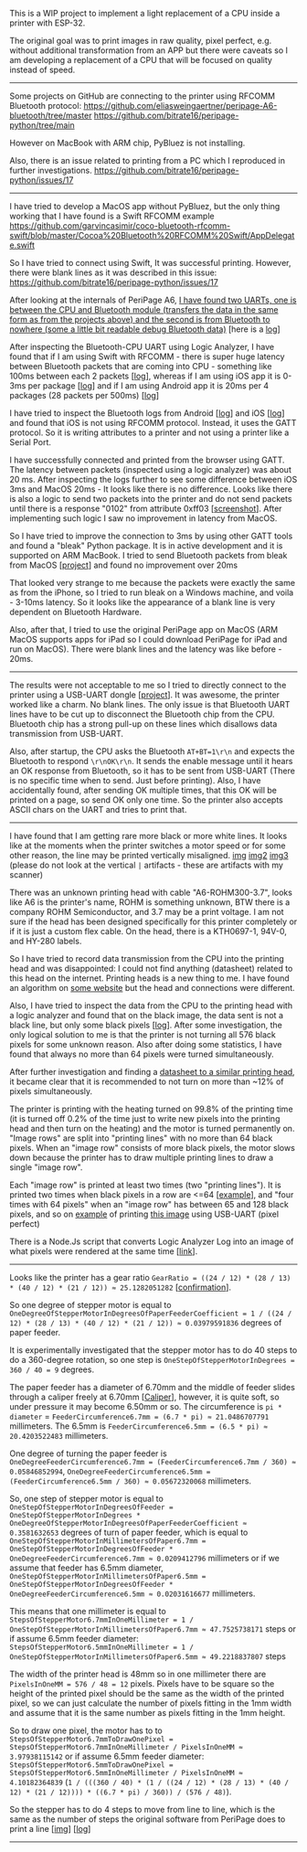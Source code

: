 This is a WIP project to implement a light replacement of a CPU inside a printer with ESP-32.

The original goal was to print images in raw quality, pixel perfect, e.g. without additional transformation from an APP but there were caveats so I am developing a replacement of a CPU that will be focused on quality instead of speed.

---

Some projects on GitHub are connecting to the printer using RFCOMM Bluetooth protocol:
https://github.com/eliasweingaertner/peripage-A6-bluetooth/tree/master
https://github.com/bitrate16/peripage-python/tree/main

However on MacBook with ARM chip, PyBluez is not installing.

Also, there is an issue related to printing from a PC which I reproduced in further investigations.
https://github.com/bitrate16/peripage-python/issues/17

---

I have tried to develop a MacOS app without PyBluez, but the only thing working that I have found is a Swift RFCOMM example https://github.com/garvincasimir/coco-bluetooth-rfcomm-swift/blob/master/Cocoa%20Bluetooth%20RFCOMM%20Swift/AppDelegate.swift

So I have tried to connect using Swift, It was successful printing. However, there were blank lines as it was described in this issue: https://github.com/bitrate16/peripage-python/issues/17

After looking at the internals of PeriPage A6, [I have found two UARTs, one is between the CPU and Bluetooth module (transfers the data in the same form as from the projects above) and the second is from Bluetooth to nowhere (some a little bit readable debug Bluetooth data)](./info/pcb/3%20UART%20pins%20and%20GND.jpg) [here is a [log](./info/saleae/original%20chip/connection%20+%20printing%20android.sal)]

After inspecting the Bluetooth-CPU UART using Logic Analyzer, I have found that if I am using Swift with RFCOMM - there is super huge latency between Bluetooth packets that are coming into CPU - something like 100ms between each 2 packets [[log](<./info/saleae/original%20chip/printing%20from%20macbook%20using%20swift+rfcomm%20(BT%20UART%20LOG).sal>)], whereas if I am using iOS app it is 0-3ms per package [[log](./info/saleae/original%20chip/connection%20+%20printing%20iphone%20high%20concentration.sal)] and if I am using Android app it is 20ms per 4 packages (28 packets per 500ms) [[log](./info/saleae/original%20chip/connection%20+%20printing%20android.sal)]

I have tried to inspect the Bluetooth logs from Android [[log](./info/bt/wireshark/android%20redmi%204x.log)] and iOS [[log](./info/bt/wireshark/connect%20print%20ios.pklg)] and found that iOS is not using RFCOMM protocol. Instead, it uses the GATT protocol. So it is writing attributes to a printer and not using a printer like a Serial Port.

I have successfully connected and printed from the browser using GATT. The latency between packets (inspected using a logic analyzer) was about 20 ms.
After inspecting the logs further to see some difference between iOS 3ms and MacOS 20ms - It looks like there is no difference. Looks like there is also a logic to send two packets into the printer and do not send packets until there is a response "0102" from attribute 0xff03 [[screenshot](./info/readme%20images/Screenshot%202024-08-11%20at%2023.29.02.png)]. After implementing such logic I saw no improvement in latency from MacOS.

So I have tried to improve the connection to 3ms by using other GATT tools and found a "bleak" Python package. It is in active development and it is supported on ARM MacBook.
I tried to send Bluetooth packets from bleak from MacOS [[project](./info/bt/connecting%20using%20bleak%20Python%20GATT%20MacOS%20to%20test%20bluetooth%20latency/bleak/)] and found no improvement over 20ms

That looked very strange to me because the packets were exactly the same as from the iPhone, so I tried to run bleak on a Windows machine, and voila - 3-10ms latency. So it looks like the appearance of a blank line is very dependent on Bluetooth Hardware.

Also, after that, I tried to use the original PeriPage app on MacOS (ARM MacOS supports apps for iPad so I could download PeriPage for iPad and run on MacOS). There were blank lines and the latency was like before - 20ms.

---

The results were not acceptable to me so I tried to directly connect to the printer using a USB-UART dongle [[project](./info/direct%20connect%20usb-uart%20to%20cpu%20-%20nodejs/)]. It was awesome, the printer worked like a charm. No blank lines. The only issue is that Bluetooth UART lines have to be cut up to disconnect the Bluetooth chip from the CPU. Bluetooth chip has a strong pull-up on these lines which disallows data transmission from USB-UART.

Also, after startup, the CPU asks the Bluetooth `AT+BT=1\r\n` and expects the Bluetooth to respond `\r\nOK\r\n`. It sends the enable message until it hears an OK response from Bluetooth, so it has to be sent from USB-UART (There is no specific time when to send. Just before printing). Also, I have accidentally found, after sending OK multiple times, that this OK will be printed on a page, so send OK only one time. So the printer also accepts ASCII chars on the UART and tries to print that.

---

I have found that I am getting rare more black or more white lines. It looks like at the moments when the printer switches a motor speed or for some other reason, the line may be printed vertically misaligned. [img](./info/readme%20images/Screenshot%202024-08-09%20at%2013.51.25.png) [img2](./info/readme%20images/Screenshot%202024-08-09%20at%2013.51.25%20copy.png) [img3](./info/readme%20images/Screenshot%202024-08-12%20at%2000.50.45.png) (please do not look at the vertical `|` artifacts - these are artifacts with my scanner)

There was an unknown printing head with cable "A6-ROHM300-3.7", looks like A6 is the printer's name, ROHM is something unknown, BTW there is a company ROHM Semiconductor, and 3.7 may be a print voltage. I am not sure if the head has been designed specifically for this printer completely or if it is just a custom flex cable. On the head, there is a KTH0697-1, 94V-0, and HY-280 labels.

So I have tried to record data transmission from the CPU into the printing head and was disappointed: I could not find anything (datasheet) related to this head on the internet. Printing heads is a new thing to me. I have found an algorithm on [some website](https://habr.com/ru/companies/timeweb/articles/724308/) but the head and connections were different.

Also, I have tried to inspect the data from the CPU to the printing head with a logic analyzer and found that on the black image, the data sent is not a black line, but only some black pixels [[log](<./info/saleae/original%20chip/black%20256-height%20max(2)-concentration.sal>)].
After some investigation, the only logical solution to me is that the printer is not turning all 576 black pixels for some unknown reason. Also after doing some statistics, I have found that always no more than 64 pixels were turned simultaneously.

After further investigation and finding a [datasheet to a similar printing head](./datasheet/LTP02-245-13_TR_E_U00131701401.pdf), it became clear that it is recommended to not turn on more than ~12% of pixels simultaneously.

The printer is printing with the heating turned on 99.8% of the printing time (it is turned off 0.2% of the time just to write new pixels into the printing head and then turn on the heating) and the motor is turned permanently on. "Image rows" are split into "printing lines" with no more than 64 black pixels. When an "image row" consists of more black pixels, the motor slows down because the printer has to draw multiple printing lines to draw a single "image row".

Each "image row" is printed at least two times (two "printing lines"). It is printed two times when black pixels in a row are <=64 [[example](./info/printing%20head%20dump%20renderer/dumps/g/canvas.png)], and "four times with 64 pixels" when an "image row" has between 65 and 128 black pixels, and so on [example](./info/printing%20head%20dump%20renderer/dumps/cat2/canvas.png) of printing [this image](<./info/sample%20image/dither_it_Asana3808_Dashboard_Standard%20(1).png>) using USB-UART (pixel perfect)

There is a Node.Js script that converts Logic Analyzer Log into an image of what pixels were rendered at the same time [[link](./info/printing%20head%20dump%20renderer/e.js)].

---

Looks like the printer has a gear ratio `GearRatio = ((24 / 12) * (28 / 13) * (40 / 12) * (21 / 12)) ≈ 25.1282051282` [[confirmation](./info/motor/2024-08-12%2011.28.12.jpg)].

So one degree of stepper motor is equal to `OneDegreeOfStepperMotorInDegreesOfPaperFeederCoefficient = 1 / ((24 / 12) * (28 / 13) * (40 / 12) * (21 / 12)) ≈ 0.03979591836` degrees of paper feeder.

It is experimentally investigated that the stepper motor has to do 40 steps to do a 360-degree rotation, so one step is `OneStepOfStepperMotorInDegrees = 360 / 40 = 9` degrees.

The paper feeder has a diameter of 6.70mm and the middle of feeder slides through a caliper freely at 6.70mm [[Caliper](./info/motor/photo_2024-08-12%2011.50.05.jpeg)], however, it is quite soft, so under pressure it may become 6.50mm or so. The circumference is `pi * diameter` = `FeederCircumference6.7mm = (6.7 * pi) ≈ 21.0486707791` millimeters. The 6.5mm is `FeederCircumference6.5mm = (6.5 * pi) ≈ 20.4203522483` millimeters.

One degree of turning the paper feeder is `OneDegreeFeederCircumference6.7mm = (FeederCircumference6.7mm / 360) ≈ 0.05846852994`, `OneDegreeFeederCircumference6.5mm = (FeederCircumference6.5mm / 360) ≈ 0.05672320068` millimeters.

So, one step of stepper motor is equal to `OneStepOfStepperMotorInDegreesOfFeeder = OneStepOfStepperMotorInDegrees * OneDegreeOfStepperMotorInDegreesOfPaperFeederCoefficient ≈ 0.3581632653` degrees of turn of paper feeder, which is equal to `OneStepOfStepperMotorInMillimetersOfPaper6.7mm = OneStepOfStepperMotorInDegreesOfFeeder * OneDegreeFeederCircumference6.7mm ≈ 0.0209412796` millimeters or if we assume that feeder has 6.5mm diameter, `OneStepOfStepperMotorInMillimetersOfPaper6.5mm = OneStepOfStepperMotorInDegreesOfFeeder * OneDegreeFeederCircumference6.5mm ≈ 0.02031616677` millimeters.

This means that one millimeter is equal to `StepsOfStepperMotor6.7mmInOneMillimeter = 1 / OneStepOfStepperMotorInMillimetersOfPaper6.7mm ≈ 47.7525738171` steps or if assume 6.5mm feeder diameter: `StepsOfStepperMotor6.5mmInOneMillimeter = 1 / OneStepOfStepperMotorInMillimetersOfPaper6.5mm ≈ 49.2218837807` steps

The width of the printer head is 48mm so in one millimeter there are `PixelsInOneMM = 576 / 48 = 12` pixels. Pixels have to be square so the height of the printed pixel should be the same as the width of the printed pixel, so we can just calculate the number of pixels fitting in the 1mm width and assume that it is the same number as pixels fitting in the 1mm height.

So to draw one pixel, the motor has to to `StepsOfStepperMotor6.7mmToDrawOnePixel = StepsOfStepperMotor6.7mmInOneMillimeter / PixelsInOneMM ≈ 3.97938115142` or if assume 6.5mm feeder diameter: `StepsOfStepperMotor6.5mmToDrawOnePixel = StepsOfStepperMotor6.5mmInOneMillimeter / PixelsInOneMM ≈ 4.10182364839` (`1 / (((360 / 40) * (1 / ((24 / 12) * (28 / 13) * (40 / 12) * (21 / 12)))) * ((6.7 * pi) / 360)) / (576 / 48)`).

So the stepper has to do 4 steps to move from line to line, which is the same as the number of steps the original software from PeriPage does to print a line [[img](./info/readme%20images/Screenshot%202024-08-12%20at%2013.45.39.png)] [[log](./info/saleae/original%20chip/motor.sal)]

---

